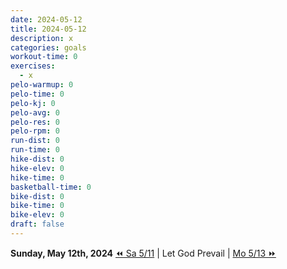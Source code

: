 ```yaml
---
date: 2024-05-12
title: 2024-05-12
description: x
categories: goals
workout-time: 0
exercises:
  - x
pelo-warmup: 0
pelo-time: 0
pelo-kj: 0
pelo-avg: 0
pelo-res: 0
pelo-rpm: 0
run-dist: 0
run-time: 0
hike-dist: 0
hike-elev: 0
hike-time: 0
basketball-time: 0
bike-dist: 0
bike-time: 0
bike-elev: 0
draft: false
---
```

**Sunday, May 12th, 2024**
[⏪ Sa 5/11](goals/2024-05-11) | Let God Prevail | [Mo 5/13 ⏩](goals/2024-05-13)


